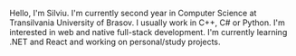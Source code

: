 Hello, I'm Silviu. I'm currently second year in Computer Science at Transilvania University of Brasov. I usually work in C++, C# or Python. I'm interested in web and native full-stack development.
I'm currently learning .NET and React and working on personal/study projects.
